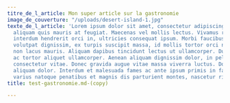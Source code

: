 ```yaml
---
titre_de_l_article: Mon super article sur la gastronomie
image_de_couverture: "/uploads/desert-island-1.jpg"
texte_de_l_article: 'Lorem ipsum dolor sit amet, consectetur adipiscing elit. Nulla
  aliquam quis mauris at feugiat. Maecenas vel mollis lectus. Vivamus risus libero,
  interdum hendrerit orci in, ultricies consequat ipsum. Morbi faucibus, urna egestas
  volutpat dignissim, ex turpis suscipit massa, id mollis tortor orci non ante. Nunc
  non lacus mauris. Aliquam dapibus tincidunt lectus ut ullamcorper. Duis vitae augue
  ac tortor aliquet ullamcorper. Aenean aliquam dignissim dolor, in pellentesque magna
  consectetur vitae. Donec gravida augue vitae massa viverra luctus. Donec fermentum
  aliquam dolor. Interdum et malesuada fames ac ante ipsum primis in faucibus. Orci
  varius natoque penatibus et magnis dis parturient montes, nascetur ridiculus mus. '
title: test-gastronomie.md-(copy)

---
```

